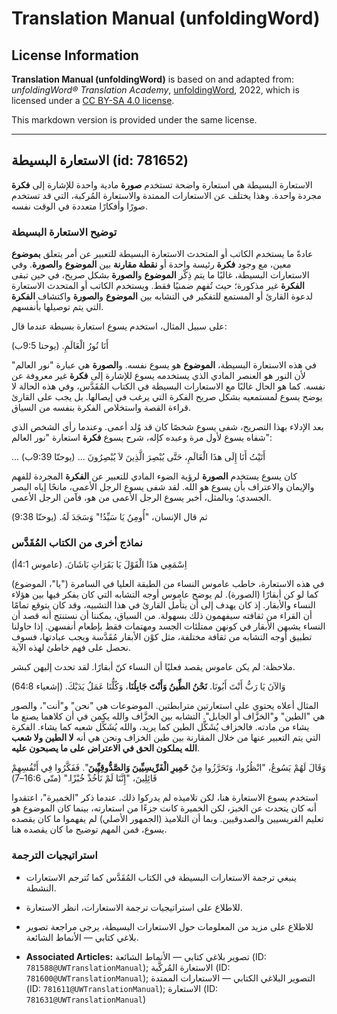 # Translation Manual (unfoldingWord)

## License Information

**Translation Manual (unfoldingWord)** is based on and adapted from: _unfoldingWord® Translation Academy_, [unfoldingWord](https://unfoldingword.org/utw), 2022, which is licensed under a [CC BY-SA 4.0 license](https://creativecommons.org/licenses/by-sa/4.0/legalcode.en).

This markdown version is provided under the same license.



--------------------------------

## الاستعارة البسيطة (id: 781652)

الاستعارة البسيطة هي استعارة واضحة تستخدم **صورة** مادية واحدة للإشارة إلى **فكرة** مجردة واحدة. وهذا يختلف عن الاستعارات الممتدة والاستعارة المُركبة، التي قد تستخدم صورًا وأفكارًا متعددة في الوقت نفسه.

### توضيح الاستعارة البسيطة

عادةً ما يستخدم الكاتب أو المتحدث الاستعارة البسيطة للتعبير عن أمر يتعلق **بموضوع** معين، مع وجود **فكرة** رئيسة واحدة أو **نقطة مقارنة** بين **الموضوع** و**الصورة**. وفي الاستعارات البسيطة، غالبًا ما يتم ذِكْر **الموضوع** و**الصورة** بشكل صريح، في حين تبقى **الفكرة** غير مذكورة؛ حيث تُفهم ضمنيًا فقط. ويستخدم الكاتب أو المتحدث الاستعارة لدعوة القارئ أو المستمع للتفكير في التشابه بين **الموضوع** و**الصورة** واكتشاف **الفكرة** التي يتم توصيلها بأنفسهم.

على سبيل المثال، استخدم يسوع استعارة بسيطة عندما قال:

أَنَا نُورُ الْعَالَمِ. (يوحنا 9:5ب)

في هذه الاستعارة البسيطة، **الموضوع** هو يسوع نفسه. و**الصورة** هي عبارة "نور العالم" لأن النور هو العنصر المادي الذي يستخدمه يسوع للإشارة إلى **فكرة** غير معروفة عن نفسه. كما هو الحال غالبًا مع الاستعارات البسيطة في الكتاب المُقَدَّس، وفي هذه الحالة لا يوضح يسوع لمستمعيه بشكل صريح الفكرة التي يرغب في إيصالها. بل يجب على القارئ قراءة القصة واستخلاص الفكرة بنفسه من السياق.

بعد الإدلاء بهذا التصريح، شفى يسوع شخصًا كان قد وُلد أعمى. وعندما رأى الشخص الذي شفاه يسوع لأول مرة وعبده كإله، شرح يسوع **فكرة** استعارة "نور العالم":

... أَتَيْتُ أَنَا إِلَى هذَا الْعَالَمِ، حَتَّى يُبْصِرَ الَّذِينَ لاَ يُبْصِرُونَ ... (يوحنّا 9:39ب)

كان يسوع يستخدم **الصورة** لرؤية الضوء المادي للتعبير عن **الفكرة** المجردة للفهم والإيمان والاعتراف بأن يسوع هو الله. لقد شفى يسوع الرجل الأعمى، مانحًا إياه البصر الجسدي؛ وبالمثل، أخبر يسوع الرجل الأعمى من هو، فآمن الرجل الأعمى.

ثم قال الإنسان، "أُومِنُ يَا سَيِّدُ!" وَسَجَدَ لَهُ. (يوحنّا 9:38\)

### نماذج أخرى من الكتاب المُقَدَّس

اِسْمَعِي هذَا الْقَوْلَ يَا بَقَرَاتِ بَاشَانَ. (عاموس 4:1أ)

في هذه الاستعارة، خاطب عاموس النساء من الطبقة العليا في السامرة ("يا"، الموضوع) كما لو كن أبقارًا (الصورة). لم يوضح عاموس أوجه التشابه التي كان يفكر فيها بين هؤلاء النساء والأبقار. إذ كان يهدف إلى أن يتأمل القارئ في هذا التشبيه، وقد كان يتوقع تمامًا أن القراء من ثقافته سيفهمون ذلك بسهولة. من السياق، يمكننا أن نستنتج أنه قصد أن النساء يشبهن الأبقار في كونهن ممتلئات الجسد ومهتمات فقط بإطعام أنفسهن. إذا حاولنا تطبيق أوجه التشابه من ثقافة مختلفة، مثل كوْن الأبقار مُقَدَّسة ويجب عبادتها، فسوف نحصل على فهم خاطئ لهذه الآية.

ملاحظة: لم يكن عاموس يقصد فعليًا أن النساء كنّ أبقارًا. لقد تحدث إليهن كبشر.

وَالآنَ يَا رَبُّ أَنْتَ أَبُونَا. **نَحْنُ الطِّينُ وَأَنْتَ جَابِلُنَا**، وَكُلُّنَا عَمَلُ يَدَيْكَ. (إشعياء 64:8\)

المثال أعلاه يحتوي على استعارتين مترابطتين. الموضوعات هي "نحن" و"أنت"، والصور هي "الطين" و"الخزَّاف أو الجابل". التشابه بين الخزَّاف والله يكمن في أن كلاهما يصنع ما يشاء من مادته. فالخزاف يُشَكِّل الطين كما يريد، والله يُشَكِّل شعبه كما يشاء. الفكرة التي يتم التعبير عنها من خلال المقارنة بين طين الخزاف ونحن هي أنه **لا الطين ولا شعب الله يملكون الحق في الاعتراض على ما يصبحون عليه**.

وَقَالَ لَهُمْ يَسُوعُ، "انْظُرُوا، وَتَحَرَّزُوا مِنْ **خَمِيرِ الْفَرِّيسِيِّينَ وَالصَّدُّوقِيِّينَ**". فَفَكَّرُوا فِي أَنْفُسِهِمْ قَائِلِينَ، "إِنَّنَا لَمْ نَأْخُذْ خُبْزًا." (متّى 16:6–7\)

استخدم يسوع الاستعارة هنا، لكن تلاميذه لم يدركوا ذلك. عندما ذكر "الخميرة"، اعتقدوا أنه كان يتحدث عن الخبز، لكن الخميرة كانت جزءًا من استعارته، بينما كان الموضوع هو تعليم الفريسيين والصدوقيين. وبما أن التلاميذ (الجمهور الأصلي) لم يفهموا ما كان يقصده يسوع، فمن المهم توضيح ما كان يقصده هنا.

### استراتيجيات الترجمة

* ينبغي ترجمة الاستعارات البسيطة في الكتاب المُقَدَّس كما تُترجم الاستعارات النشطة.
* للاطلاع على استراتيجيات ترجمة الاستعارات، انظر الاستعارة.
* للاطلاع على مزيد من المعلومات حول الاستعارات البسيطة، يرجى مراجعة تصوير بلاغي كتابي — الأنماط الشائعة.

* **Associated Articles:** تصوير بلاغي كتابي — الأنماط الشائعة (ID: `781588@UWTranslationManual`); الاستعارة المُركَّبة (ID: `781600@UWTranslationManual`); التصوير البلاغي الكتابي — الاستعارات الممتدة (ID: `781611@UWTranslationManual`); الاستعارة (ID: `781631@UWTranslationManual`)

